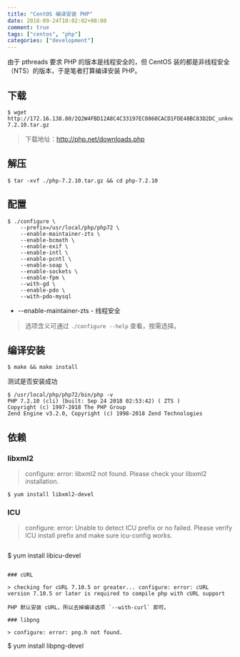 ```yaml
---
title: "CentOS 编译安装 PHP"
date: 2018-09-24T10:02:02+08:00
comment: true
tags: ["centos", "php"]
categories: ["development"]
---
```


由于 pthreads 要求 PHP 的版本是线程安全的，但 CentOS 装的都是非线程安全（NTS）的版本，于是笔者打算编译安装 PHP。

<!--more-->

## 下载

```
$ wget http://172.16.138.80/2Q2W4FBD12A8C4C33197EC0860CACD1FDE48BC83D2DC_unknown_484255893A43FF32C97A3B7C1C4E99FBA33A9424_1/am1.php.net/distributions/php-7.2.10.tar.gz
```

> 下载地址：http://php.net/downloads.php


## 解压

```
$ tar -xvf ./php-7.2.10.tar.gz && cd php-7.2.10
```


## 配置

```
$ ./configure \
    --prefix=/usr/local/php/php72 \
    --enable-maintainer-zts \
    --enable-bcmath \
    --enable-exif \
    --enable-intl \
    --enable-pcntl \
    --enable-soap \
    --enable-sockets \
    --enable-fpm \
    --with-gd \
    --enable-pdo \
    --with-pdo-mysql
```

- --enable-maintainer-zts - 线程安全

> 选项含义可通过 `./configure --help` 查看，按需选择。


## 编译安装

```
$ make && make install
```

测试是否安装成功

```
$ /usr/local/php/php72/bin/php -v
PHP 7.2.10 (cli) (built: Sep 24 2018 02:53:42) ( ZTS )
Copyright (c) 1997-2018 The PHP Group
Zend Engine v3.2.0, Copyright (c) 1998-2018 Zend Technologies
```


## 依赖

### libxml2

> configure: error: libxml2 not found. Please check your libxml2 installation. 

```
$ yum install libxml2-devel
```

###  ICU

> configure: error: Unable to detect ICU prefix or no failed. Please verify ICU install prefix and make sure icu-config works.

```

```
$ yum install libicu-devel
```

### cURL

> checking for cURL 7.10.5 or greater... configure: error: cURL version 7.10.5 or later is required to compile php with cURL support

PHP 默认安装 cURL，所以去掉编译选项 `--with-curl` 即可。

### libpng

> configure: error: png.h not found.

```
$ yum install libpng-devel
```

